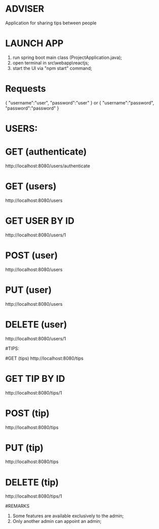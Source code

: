 # ADVISER
Application for sharing tips between people

# LAUNCH APP
1. run spring boot main class (ProjectApplication.java);
2. open terminal in src\webapp\reactjs;
2. start the UI via "npm start" command;

# Requests
{
	"username":"user",
	"password":"user"
}
or
{
	"username":"password",
	"password":"password"
}

# USERS:

# GET (authenticate)
http://localhost:8080/users/authenticate
# GET (users)
http://localhost:8080/users
# GET USER BY ID
http://localhost:8080/users/1
# POST (user)
http://localhost:8080/users
# PUT (user)
http://localhost:8080/users
# DELETE (user)
http://localhost:8080/users/1

#TIPS:

#GET (tips)
http://localhost:8080/tips
# GET TIP BY ID
http://localhost:8080/tips/1
# POST (tip)
http://localhost:8080/tips
# PUT (tip)
http://localhost:8080/tips
# DELETE (tip)
http://localhost:8080/tips/1

#REMARKS
1. Some features are available exclusively to the admin;
2. Only another admin can appoint an admin;

